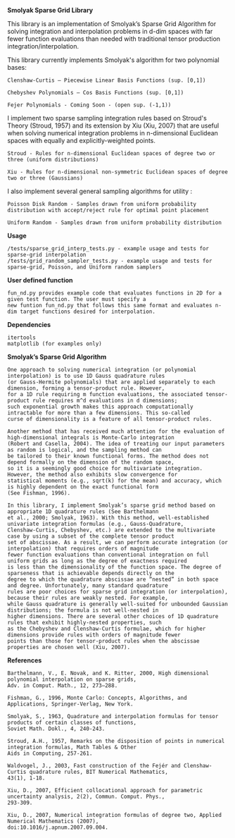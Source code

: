 **Smolyak Sparse Grid Library**

This library is an implementation of Smolyak’s Sparse Grid Algorithm for solving integration and interpolation problems
in d-dim spaces with far fewer function evaluations than needed with traditional tensor production
integration/interpolation.

This library currently implements Smolyak's algorithm for two polynomial bases:

    Clenshaw-Curtis – Piecewise Linear Basis Functions (sup. [0,1])

    Chebyshev Polynomials – Cos Basis Functions (sup. [0,1])

    Fejer Polynomials - Coming Soon - (open sup. (-1,1))

I implement two sparse sampling integration rules based on Stroud's Theory (Stroud, 1957) and its extension by
Xiu (Xiu, 2007) that are useful when solving numerical integration problems in n-dimensional Euclidean spaces
with equally and explicitly-weighted points.

    Stroud - Rules for n-dimensional Euclidean spaces of degree two or three (uniform distributions)

    Xiu - Rules for n-dimensional non-symmetric Euclidean spaces of degree two or three (Gaussians)

I also implement several general sampling algorithms for utility :

    Poisson Disk Random - Samples drawn from uniform probability distribution with accept/reject rule for optimal point placement

    Uniform Random - Samples drawn from uniform probability distribution

**Usage**

    /tests/sparse_grid_interp_tests.py - example usage and tests for sparse-grid interpolation
    /tests/grid_random_sampler_tests.py - example usage and tests for sparse-grid, Poisson, and Uniform random samplers

**User defined function**

    fun_nd.py provides example code that evaluates functions in 2D for a given test function. The user must specify a
    new funtion fun_nd.py that follows this same format and evaluates n-dim target functions desired for interpolation.

**Dependencies**
    
    itertools
    matplotlib (for examples only)

**Smolyak’s Sparse Grid Algorithm**

    One approach to solving numerical integration (or polynomial interpolation) is to use 1D Gauss quadrature rules
    (or Gauss-Hermite polynomials) that are applied separately to each dimension, forming a tensor-product rule. However,
    for a 1D rule requiring m function evaluations, the associated tensor-product rule requires m^d evaluations in d dimensions;
    such exponential growth makes this approach computationally intractable for more than a few dimensions. This so-called
    curse of dimensionality is a feature of all tensor-product rules.

    Another method that has received much attention for the evaluation of high-dimensional integrals is Monte-Carlo integration
    (Robert and Casella, 2004). The idea of treating our input parameters as random is logical, and the sampling method can
    be tailored to their known functional forms. The method does not depend formally on the dimension of the random space,
    so it is a seemingly good choice for multivariate integration. However, the method also exhibits slow convergence for
    statistical moments (e.g., sqrt(k) for the mean) and accuracy, which is highly dependent on the exact functional form
    (See Fishman, 1996).

    In this library, I implement Smolyak’s sparse grid method based on appropriate 1D quadrature rules (See Barthelmann
    et al., 2000; Smolyak, 1963). With this method, well-established univariate integration formulas (e.g., Gauss-Quadrature,
    Clenshaw-Curtis, Chebyshev, etc.) are extended to the multivariate case by using a subset of the complete tensor product
    set of abscissae. As a result, we can perform accurate integration (or interpolation) that requires orders of magnitude
    fewer function evaluations than conventional integration on full uniform grids as long as the degree of exactness required
    is less than the dimensionality of the function space. The degree of sparseness that is achievable depends directly on the
    degree to which the quadrature abscissae are “nested” in both space and degree. Unfortunately, many standard quadrature
    rules are poor choices for sparse grid integration (or interpolation), because their rules are weakly nested. For example,
    while Gauss quadrature is generally well-suited for unbounded Gaussian distributions; the formula is not well-nested in
    higher dimensions. There are several other choices of 1D quadrature rules that exhibit highly-nested properties, such
    as the Chebyshev and Clenshaw-Curtis formulae, which for higher dimensions provide rules with orders of magnitude fewer
    points than those for tensor-product rules when the abscissae properties are chosen well (Xiu, 2007).

**References**

    Barthelmann, V., E. Novak, and K. Ritter, 2000, High dimensional polynomial interpolation on sparse grids,
    Adv. in Comput. Math., 12, 273–288.

    Fishman, G., 1996, Monte Carlo: Concepts, Algorithms, and Applications, Springer-Verlag, New York.

    Smolyak, S., 1963, Quadrature and interpolation formulas for tensor products of certain classes of functions,
    Soviet Math. Dokl., 4, 240-243.

    Stroud, A.H., 1957, Remarks on the disposition of points in numerical integration formulas, Math Tables & Other
    Aids in Computing, 257-261.

    Waldvogel, J., 2003, Fast construction of the Fejér and Clenshaw-Curtis quadrature rules, BIT Numerical Mathematics,
    43(1), 1-18.

    Xiu, D., 2007, Efficient collocational approach for parametric uncertainty analysis, 2(2), Commun. Comput. Phys.,
    293-309.

    Xiu, D., 2007, Numerical integration formulas of degree two, Applied Numerical Mathematics (2007),
    doi:10.1016/j.apnum.2007.09.004.


